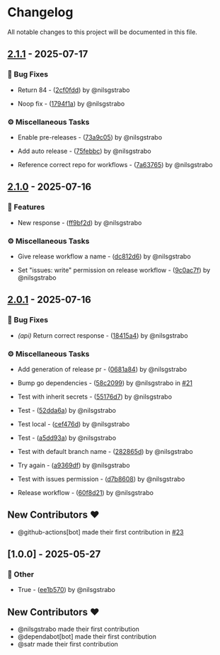 # Changelog

All notable changes to this project will be documented in this file.

## [2.1.1](https://github.com/nilsgstrabo/aspnet-webapp/compare/v2.1.0..v2.1.1) - 2025-07-17

### 🐛 Bug Fixes

- Return 84 - ([2cf0fdd](https://github.com/nilsgstrabo/aspnet-webapp/commit/2cf0fddfd9302cea53999a364ba1e3c813ab1ac3)) by @nilsgstrabo

- Noop fix - ([1794f1a](https://github.com/nilsgstrabo/aspnet-webapp/commit/1794f1ad8f71fe86c9a44f905c45f9d17aa18bdd)) by @nilsgstrabo


### ⚙️ Miscellaneous Tasks

- Enable pre-releases - ([73a9c05](https://github.com/nilsgstrabo/aspnet-webapp/commit/73a9c05b14b0bfcafd07050b0b80965217e1bc2d)) by @nilsgstrabo

- Add auto release - ([75febbc](https://github.com/nilsgstrabo/aspnet-webapp/commit/75febbc3f54d343a4bee4a3ab9bf151f9361c8c6)) by @nilsgstrabo

- Reference correct repo for workflows - ([7a63765](https://github.com/nilsgstrabo/aspnet-webapp/commit/7a63765b1543c8126dd0ffdf6e3c5c37c00dde00)) by @nilsgstrabo


## [2.1.0](https://github.com/nilsgstrabo/aspnet-webapp/compare/v2.0.1..v2.1.0) - 2025-07-16

### 🚀 Features

- New response - ([ff9bf2d](https://github.com/nilsgstrabo/aspnet-webapp/commit/ff9bf2d19078da539fa056b0c1a0abf1b27a33eb)) by @nilsgstrabo


### ⚙️ Miscellaneous Tasks

- Give release workflow a name - ([dc812d6](https://github.com/nilsgstrabo/aspnet-webapp/commit/dc812d667b2e543e65c144f961d55ffb4a0af92f)) by @nilsgstrabo

- Set "issues: write" permission on release workflow - ([9c0ac7f](https://github.com/nilsgstrabo/aspnet-webapp/commit/9c0ac7fb7b4cd9fb35014aa113be6e56c1ab5398)) by @nilsgstrabo


## [2.0.1](https://github.com/nilsgstrabo/aspnet-webapp/compare/v2.0.0..v2.0.1) - 2025-07-16

### 🐛 Bug Fixes

- *(api)* Return correct response - ([18415a4](https://github.com/nilsgstrabo/aspnet-webapp/commit/18415a4f5a23a28ce17638f5a6c45e2d310840fa)) by @nilsgstrabo


### ⚙️ Miscellaneous Tasks

- Add generation of release pr - ([0681a84](https://github.com/nilsgstrabo/aspnet-webapp/commit/0681a8423ae8fd2c99115e16c88e8e8b57284aec)) by @nilsgstrabo

- Bump go dependencies - ([58c2099](https://github.com/nilsgstrabo/aspnet-webapp/commit/58c2099acdcac5e6c9a74ef94620025148f0824d)) by @nilsgstrabo in [#21](https://github.com/nilsgstrabo/aspnet-webapp/pull/21)

- Test with inherit secrets - ([55176d7](https://github.com/nilsgstrabo/aspnet-webapp/commit/55176d74b3aac18be19371fa415068b6496556ba)) by @nilsgstrabo

- Test - ([52dda6a](https://github.com/nilsgstrabo/aspnet-webapp/commit/52dda6adeac2b323e6a243a1e1de4c9bee395d55)) by @nilsgstrabo

- Test local - ([cef476d](https://github.com/nilsgstrabo/aspnet-webapp/commit/cef476d4ac0fdf7d34f57898c56342b339f0c05c)) by @nilsgstrabo

- Test - ([a5dd93a](https://github.com/nilsgstrabo/aspnet-webapp/commit/a5dd93a334786087b8378bb08aad388070e9d120)) by @nilsgstrabo

- Test with default branch name - ([282865d](https://github.com/nilsgstrabo/aspnet-webapp/commit/282865d9be41974f40ae37430682f484438a6d25)) by @nilsgstrabo

- Try again - ([a9369df](https://github.com/nilsgstrabo/aspnet-webapp/commit/a9369dfcd7b554566cb7b527ddac0c34481cf51c)) by @nilsgstrabo

- Test with issues permission - ([d7b8608](https://github.com/nilsgstrabo/aspnet-webapp/commit/d7b86082d9237dd7c9aaa6df81410cf93462976e)) by @nilsgstrabo

- Release workflow - ([60f8d21](https://github.com/nilsgstrabo/aspnet-webapp/commit/60f8d212c862fcfbf54aaceb5c3c31a08eaa5b32)) by @nilsgstrabo


## New Contributors ❤️

* @github-actions[bot] made their first contribution in [#23](https://github.com/nilsgstrabo/aspnet-webapp/pull/23)
## [1.0.0] - 2025-05-27

### 💼 Other

- True - ([ee1b570](https://github.com/nilsgstrabo/aspnet-webapp/commit/ee1b570842dbdcbcfb7688e28b5be24dbd26f677)) by @nilsgstrabo


## New Contributors ❤️

* @nilsgstrabo made their first contribution
* @dependabot[bot] made their first contribution
* @satr made their first contribution
<!-- generated by git-cliff -->
